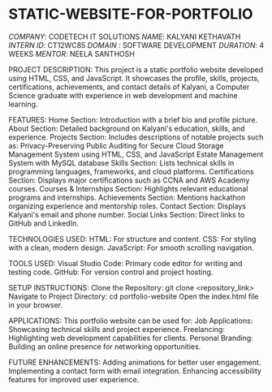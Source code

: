# STATIC-WEBSITE-FOR-PORTFOLIO
*COMPANY*: CODETECH IT SOLUTIONS
*NAME*: KALYANI KETHAVATH
*INTERN ID*: CT12WC85
*DOMAIN* : SOFTWARE DEVELOPMENT
*DURATION*: 4 WEEKS
*MENTOR*: NEELA SANTHOSH

PROJECT DESCRIPTION:
This project is a static portfolio website developed using HTML, CSS, and JavaScript. It showcases the profile, skills, projects, certifications, achievements, and contact details of Kalyani, a Computer Science graduate with experience in web development and machine learning.

FEATURES:
Home Section: Introduction with a brief bio and profile picture.
About Section: Detailed background on Kalyani's education, skills, and experience.
Projects Section: Includes descriptions of notable projects such as:
Privacy-Preserving Public Auditing for Secure Cloud Storage
Management System using HTML, CSS, and JavaScript
Estate Management System with MySQL database
Skills Section: Lists technical skills in programming languages, frameworks, and cloud platforms.
Certifications Section: Displays major certifications such as CCNA and AWS Academy courses.
Courses & Internships Section: Highlights relevant educational programs and internships.
Achievements Section: Mentions hackathon organizing experience and mentorship roles.
Contact Section: Displays Kalyani's email and phone number.
Social Links Section: Direct links to GitHub and LinkedIn.

TECHNOLOGIES USED:
HTML: For structure and content.
CSS: For styling with a clean, modern design.
JavaScript: For smooth scrolling navigation.

TOOLS USED:
Visual Studio Code: Primary code editor for writing and testing code.
GitHub: For version control and project hosting.

SETUP INSTRUCTIONS:
Clone the Repository:
git clone <repository_link>
Navigate to Project Directory:
cd portfolio-website
Open the index.html file in your browser.

APPLICATIONS:
This portfolio website can be used for:
Job Applications: Showcasing technical skills and project experience.
Freelancing: Highlighting web development capabilities for clients.
Personal Branding: Building an online presence for networking opportunities.

FUTURE ENHANCEMENTS:
Adding animations for better user engagement.
Implementing a contact form with email integration.
Enhancing accessibility features for improved user experience.



